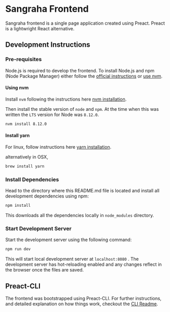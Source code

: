 # Sangraha Frontend

Sangraha frontend is a single page application created using Preact. Preact is a lightwright React alternative.

## Development Instructions

### Pre-requisites

Node.js is required to develop the frontend. To install Node.js and npm (Node Package Manager) either follow the [official instructions](https://nodejs.org/en/) or [use nvm](https://github.com/creationix/nvm).

#### Using nvm

Install `nvm` following the instructions here [nvm installation](https://github.com/creationix/nvm).

Then install the stable version of `node` and `npm`. At the time when this was written the `LTS` version for Node was `8.12.0`.

```bash
nvm install 8.12.0
```

#### Install yarn

For linux, follow instructions here [yarn installation](https://yarnpkg.com/lang/en/docs/install/#debian-stable).

alternatively in OSX,

```bash
brew install yarn
```

### Install Dependencies

Head to the directory where this README.md file is located and install all development dependencies using npm:

```bash
npm install
```

This downloads all the dependencies locally in `node_modules` directory.

### Start Development Server

Start the development server using the following command:

```bash
npm run dev
```

This will start local development server at `localhost:8080` . The development server has hot-reloading enabled and any changes reflect in the browser once the files are saved.


## Preact-CLI

The frontend was bootstrapped using Preact-CLI. For further instructions, and detailed explanation on how things work, checkout the [CLI Readme](https://github.com/developit/preact-cli/blob/master/README.md).